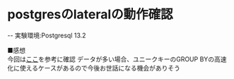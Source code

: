 # postgresのlateralの動作確認  
-- 実験環境:Postgresql 13.2  


■感想  
今回は[ここ](https://lets.postgresql.jp/documents/technical/lateral/1)を参考に確認
データが多い場合、ユニークキーのGROUP BYの高速化に使えるケースがあるので今後お世話になる機会がありそう
